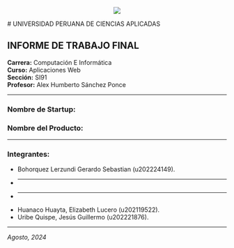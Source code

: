 <p align = "center">
<img src="![logo_upc](https://github.com/user-attachments/assets/cf8e0f8c-00af-401d-b925-9f9112f238cc)">
</p>
# UNIVERSIDAD PERUANA DE CIENCIAS APLICADAS

## INFORME DE TRABAJO FINAL

**Carrera:** Computación E Informática  
**Curso:** Aplicaciones Web  
**Sección:** SI91  
**Profesor:** Alex Humberto Sánchez Ponce

---

### Nombre de Startup:

### Nombre del Producto:

---

### Integrantes:

- Bohorquez Lerzundi Gerardo Sebastian (u202224149).
- ___
- ___
- Huanaco Huayta, Elizabeth Lucero (u202119522).
- Uribe Quispe, Jesús Guillermo (u202221876).

---

_Agosto, 2024_
